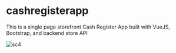 # cashregisterapp
 This is a single page storefront Cash Register App built with VueJS, Bootstrap, and backend store API
 
 ![sc4](https://user-images.githubusercontent.com/80950420/197962452-5631f769-cd30-48aa-84aa-a5d2d35eb53f.png)

